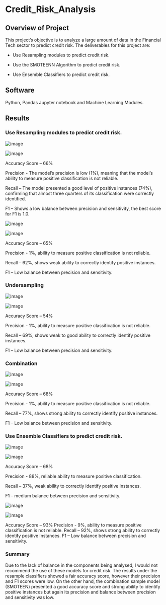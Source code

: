 # Credit_Risk_Analysis

## Overview of Project
This project’s objective is to analyze a large amount of data in the Financial Tech sector to predict credit risk. 
The deliverables for this project are:

*	Use Resampling modules to predict credit risk.

* Use the SMOTEENN Algorithm to predict credit risk.		
							
*	Use Ensemble Classifiers to predict credit risk.


## Software
Python, Pandas Jupyter notebook and Machine Learning Modules. 


## Results 


### Use Resampling modules to predict credit risk.



![image](https://user-images.githubusercontent.com/86136535/138615681-509bcd59-a321-4412-86fa-7cb90ebfe859.png)




![image](https://user-images.githubusercontent.com/86136535/138615452-9e0da3f5-70a8-4b75-8e22-3dd503bed781.png)

Accuracy Score – 66%

Precision - The model’s precision is low (1%), meaning that the model’s ability to measure positive classification is not reliable. 

Recall – The model presented a good level of positive instances (74%), confirming that almost three quarters of its classification were correctly identified.

F1 – Shows a low balance between precision and sensitivity, the best score for F1 is 1.0.








![image](https://user-images.githubusercontent.com/86136535/138627578-fecb1ebe-552c-4436-8622-d69acdcb951a.png)

![image](https://user-images.githubusercontent.com/86136535/138615799-988c43a5-3def-4063-99cf-cc889dc61fac.png)


Accuracy Score – 65%

Precision - 1%, ability to measure positive classification is not reliable. 

Recall – 62%, shows weak ability to correctly identify positive instances.

F1 – Low balance between precision and sensitivity.


### Undersampling


![image](https://user-images.githubusercontent.com/86136535/138627099-0ae6ca1d-a2ad-4725-82f9-d91fb48bd267.png)


![image](https://user-images.githubusercontent.com/86136535/138627129-366ad73c-7a05-48a6-a267-56243ceae88f.png)


Accuracy Score – 54%

Precision - 1%, ability to measure positive classification is not reliable. 

Recall – 69%, shows weak to good ability to correctly identify positive instances.

F1 – Low balance between precision and sensitivity.


### Combination


![image](https://user-images.githubusercontent.com/86136535/138627222-8e7aa25d-f7ed-424e-8e60-ecad02db80a4.png)


![image](https://user-images.githubusercontent.com/86136535/138627238-30725680-a24e-4ad9-a4d4-d89ee936c66a.png)


Accuracy Score – 68%

Precision - 1%, ability to measure positive classification is not reliable. 

Recall – 77%, shows strong ability to correctly identify positive instances.

F1 – Low balance between precision and sensitivity.


### Use Ensemble Classifiers to predict credit risk.



![image](https://user-images.githubusercontent.com/86136535/138627290-3bdf2069-86ce-42f5-917d-328cbb8e5dab.png)


![image](https://user-images.githubusercontent.com/86136535/138627304-5839ba72-d96a-4893-8847-df938891620b.png)


Accuracy Score – 68%

Precision - 88%, reliable ability to measure positive classification. 

Recall – 37%, weak ability to correctly identify positive instances.

F1 – medium balance between precision and sensitivity.


![image](https://user-images.githubusercontent.com/86136535/138627348-6205dbd4-fac2-4603-b848-f00664af5b3a.png)

![image](https://user-images.githubusercontent.com/86136535/138627359-6fee096b-1c15-49f8-92a0-aaf740e5a983.png)


Accuracy Score – 93%
Precision - 9%, ability to measure positive classification is not reliable.
Recall – 92%, shows strong ability to correctly identify positive instances.
F1 – Low balance between precision and sensitivity.


### Summary

Due to the lack of balance in the components being analysed, I would not recommend the use of these models for credit risk. The results under the resample classifiers showed a fair accuracy score, however their precision and F1 scores were low. On the other hand, the combination sample model (SMOTEEN) presented a good accuracy score and strong ability to identify positive instances but again its precision and balance between precision and sensitivity was low.












